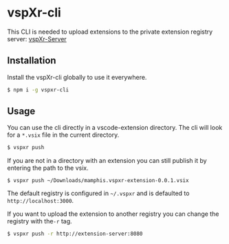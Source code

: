 # vspXr-cli

This CLI is needed to upload extensions to the private extension registry server: [vspXr-Server](https://github.com/mamphis/vspXr/tree/master/vspXr-server)

## Installation

Install the vspXr-cli globally to use it everywhere.
```bash
$ npm i -g vspxr-cli
```

## Usage

You can use the cli directly in a vscode-extension directory. The cli will look for a `*.vsix` file in the current directory.

```bash
$ vspxr push
```

If you are not in a directory with an extension you can still publish it by entering the path to the vsix.

```
$ vspxr push ~/Downloads/mamphis.vspxr-extension-0.0.1.vsix
```

The default registry is configured in `~/.vspxr` and is defaulted to `http://localhost:3000`.

If you want to upload the extension to another registry you can change the registry with the`-r` tag.

```bash
$ vspxr push -r http://extension-server:8080
```

